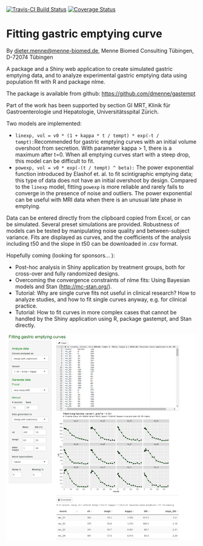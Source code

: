 [![Travis-CI Build Status](https://travis-ci.org/dmenne/gastempt.svg?branch=master)](https://travis-ci.org/dmenne/gastempt)
[![Coverage Status](https://coveralls.io/repos/github/dmenne/gastempt/badge.svg?branch=master)](https://coveralls.io/github/dmenne/gastempt?branch=master)
# Fitting gastric emptying curve

By dieter.menne@menne-biomed.de, Menne Biomed Consulting Tübingen, D-72074 Tübingen

A package and a Shiny web application to create simulated gastric emptying data, and to analyze experimental gastric emptying data using population fit with R and package nlme.

The package is available from github: https://github.com/dmenne/gastempt

Part of the work has been supported by section GI MRT, Klinik für Gastroenterologie und Hepatologie, Universitätsspital Zürich.

Two models are implemented:

* `linexp, vol = v0 * (1 + kappa * t / tempt) * exp(-t / tempt):`Recommended for gastric emptying curves with an initial volume overshoot from secretion. With parameter kappa > 1, there is a maximum after t=0.  When all emptying curves start with a steep drop, this model can be difficult to fit.
* `powexp, vol = v0 * exp(-(t / tempt) ^ beta):` The power exponential function introduced by Elashof et. al. to fit scintigraphic emptying data; this type of data does not have an initial overshoot by design. Compared to the `linexp` model, fitting `powexp` is more reliable and rarely fails to converge in the presence of noise and outliers. The power exponential can be useful with MRI data when there is an unusual late phase in emptying.

Data can be entered directly from the clipboard copied from Excel, or can be simulated. Several preset simulations are provided. Robustness of models can be tested by manipulating noise quality and between-subject variance. Fits are displayed as curves, and the coefficients of the analysis including t50 and the slope in t50 can be downloaded in .csv format.

Hopefully coming (looking for sponsors... ):

* Post-hoc analysis in Shiny application by treatment groups, both for cross-over and fully randomized designs.
* Overcoming the convergence constraints of nlme fits: Using Bayesian models and Stan (http://mc-stan.org/). 
* Tutorial: Why are single curve fits not useful in clinical research? How to analyze studies, and how to fit single curves anyway, e.g. for clinical practice.
* Tutorial: How to fit curves in more complex cases that cannot be handled by the Shiny application using R,  package gastempt, and Stan directly.

![Screenshot](inst/shiny/screenshot.png)

